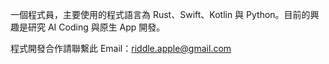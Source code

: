 一個程式員，主要使用的程式語言為 Rust、Swift、Kotlin 與 Python。目前的興趣是研究 AI Coding 與原生 App 開發。

程式開發合作請聯繫此 Email：riddle.apple@gmail.com
